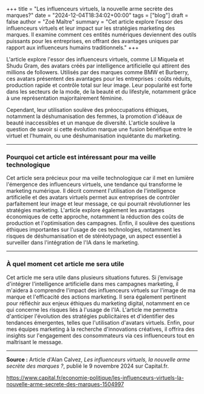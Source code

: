 +++
title = "Les influenceurs virtuels, la nouvelle arme secrète des marques?"
date = "2024-12-04T18:34:02+00:00"
tags = ["blog"]
draft = false
author = "Zoé Maître"
summary = "Cet article explore l'essor des influenceurs virtuels et leur impact sur les stratégies marketing des marques. Il examine comment ces entités numériques deviennent des outils puissants pour les entreprises, en offrant des avantages uniques par rapport aux influenceurs humains traditionnels."
+++

L'article explore l'essor des influenceurs virtuels, comme Lil Miquela et Shudu Gram, des avatars créés par intelligence artificielle qui attirent des millions de followers. Utilisés par des marques comme BMW et Burberry, ces avatars présentent des avantages pour les entreprises : coûts réduits, production rapide et contrôle total sur leur image. Leur popularité est forte dans les secteurs de la mode, de la beauté et du lifestyle, notamment grâce à une représentation majoritairement féminine.

Cependant, leur utilisation soulève des préoccupations éthiques, notamment la déshumanisation des femmes, la promotion d'idéaux de beauté inaccessibles et un manque de diversité. L'article soulève la question de savoir si cette évolution marque une fusion bénéfique entre le virtuel et l'humain, ou une déshumanisation inquiétante du marketing.

---

### Pourquoi cet article est intéressant pour ma veille technologique

Cet article sera précieux pour ma veille technologique car il met en lumière l'émergence des influenceurs virtuels, une tendance qui transforme le marketing numérique. Il décrit comment l'utilisation de l'intelligence artificielle et des avatars virtuels permet aux entreprises de contrôler parfaitement leur image et leur message, ce qui pourrait révolutionner les stratégies marketing. L'article explore également les avantages économiques de cette approche, notamment la réduction des coûts de production et l'optimisation des campagnes. Enfin, il soulève des questions éthiques importantes sur l'usage de ces technologies, notamment les risques de déshumanisation et de stéréotypage, un aspect essentiel à surveiller dans l'intégration de l'IA dans le marketing.

---

### À quel moment cet article me sera utile

Cet article me sera utile dans plusieurs situations futures. Si j’envisage d'intégrer l'intelligence artificielle dans mes campagnes marketing, il m'aidera à comprendre l'impact des influenceurs virtuels sur l'image de ma marque et l'efficacité des actions marketing. Il sera également pertinent pour réfléchir aux enjeux éthiques du marketing digital, notamment en ce qui concerne les risques liés à l'usage de l'IA. L'article me permettra d'anticiper l'évolution des stratégies publicitaires et d'identifier des tendances émergentes, telles que l'utilisation d'avatars virtuels. Enfin, pour mes équipes marketing à la recherche d'innovations créatives, il offrira des insights sur l'engagement des consommateurs via ces influenceurs tout en maîtrisant le message.

---

**Source :** Article d'Alan Calvez, *Les influenceurs virtuels, la nouvelle arme secrète des marques ?*, publié le 9 novembre 2024 sur Capital.fr.

https://www.capital.fr/economie-politique/les-influenceurs-virtuels-la-nouvelle-arme-secrete-des-marques-1504997


